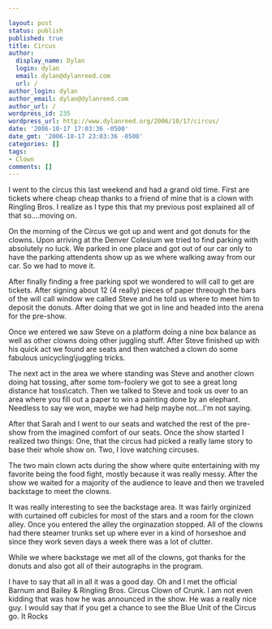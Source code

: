```yaml
---

layout: post
status: publish
published: true
title: Circus
author:
  display_name: Dylan
  login: dylan
  email: dylan@dylanreed.com
  url: /
author_login: dylan
author_email: dylan@dylanreed.com
author_url: /
wordpress_id: 235
wordpress_url: http://www.dylanreed.org/2006/10/17/circus/
date: '2006-10-17 17:03:36 -0500'
date_gmt: '2006-10-17 23:03:36 -0500'
categories: []
tags:
- Clown
comments: []
---
```


I went to the circus this last weekend and had a grand old time. First are tickets where cheap cheap thanks to a friend of mine that is a clown with Ringling Bros. I realize as I type this that my previous post explained all of that so....moving on.

On the morning of the Circus we got up and went and got donuts for the clowns. Upon arriving at the Denver Colesium we tried to find parking with absolutely no luck. We parked in one place and got out of our car only to have the parking attendents show up as we where walking away from our car. So we had to move it.

After finally finding a free parking spot we wondered to will call to get are tickets. After signing about 12 (4 really) pieces of paper threough the bars of the will call window we called Steve and he told us where to meet him to deposit the donuts. After doing that we got in line and headed into the arena for the pre-show.

Once we entered we saw Steve on a platform doing a nine box balance as well as other clowns doing other juggling stuff. After Steve finished up with his quick act we found are seats and then watched a clown do some fabulous unicycling\juggling tricks.

The next act in the area we where standing was Steve and another clown doing hat tossing, after some tom-foolery we got to see a great long distance hat toss\catch. Then we talked to Steve and took us over to an area where you fill out a paper to win a painting done by an elephant. Needless to say we won, maybe we had help maybe not...I'm not saying.

After that Sarah and I went to our seats and watched the rest of the pre-show from the imagined comfort of our seats. Once the show started I realized two things: One, that the circus had picked a really lame story to base their whole show on. Two, I love watching circuses.

The two main clown acts during the show where quite entertaining with my favorite being the food fight, mostly because it was really messy. After the show we waited for a majority of the audience to leave and then we traveled backstage to meet the clowns.

It was really interesting to see the backstage area. It was fairly orginized with curtained off cubicles for most of the stars and a room for the clown alley. Once you entered the alley the orginazation stopped. All of the clowns had there steamer trunks set up where ever in a kind of horseshoe and since they work seven days a week there was a lot of clutter.

While we where backstage we met all of the clowns, got thanks for the donuts and also got all of their autographs in the program.

I have to say that all in all it was a good day. Oh and I met the official Barnum and Bailey & Ringling Bros. Circus Clown of Crunk. I am not even kidding that was how he was announced in the show. He was a really nice guy. I would say that if you get a chance to see the Blue Unit of the Circus go. It Rocks
